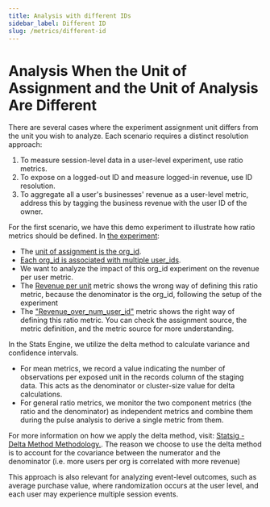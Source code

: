 ```yaml
---
title: Analysis with different IDs
sidebar_label: Different ID
slug: /metrics/different-id
---
```


# Analysis When the Unit of Assignment and the Unit of Analysis Are Different

There are several cases where the experiment assignment unit differs from the unit you wish to analyze. Each scenario requires a distinct resolution approach:
1. To measure session-level data in a user-level experiment, use ratio metrics.
2. To expose on a logged-out ID and measure logged-in revenue, use ID resolution.
3. To aggregate all a user's businesses' revenue as a user-level metric, address this by tagging the business revenue with the user ID of the owner.
 
For the first scenario, we have this demo experiment to illustrate how ratio metrics should be defined. In [the experiment](https://www.statsig.me/l/bmwpnhu9):
- The [unit of assignment is the org_id](https://console.statsig.com/3dElKM5STY5EC8SG2zjhK4/assignment_sources/aqILGOV81t4BS9PLYaJFM).
- [Each org_id is associated with multiple user_ids](https://console.statsig.com/3dElKM5STY5EC8SG2zjhK4/metrics/metric_sources/265jYDifYZMVcVAVQIbm56).
- We want to analyze the impact of this org_id experiment on the revenue per user metric.
- The [Revenue per unit](https://console.statsig.com/3dElKM5STY5EC8SG2zjhK4/metrics/metrics_catalog/Revenue%20per%20unit/user_warehouse/setup) metric shows the wrong way of defining this ratio metric, because the denominator is the org_id, following the setup of the experiment
- The ["Revenue_over_num_user_id"](https://console.statsig.com/3dElKM5STY5EC8SG2zjhK4/metrics/metrics_catalog/Revenue_over_users/user_warehouse/setup) metric shows the right way of defining this ratio metric.
You can check the assignment source, the metric definition, and the metric source for more understanding.
  
In the Stats Engine, we utilize the delta method to calculate variance and confidence intervals.
- For mean metrics, we record a value indicating the number of observations per exposed unit in the records column of the staging data. This acts as the denominator or cluster-size value for delta calculations.
- For general ratio metrics, we monitor the two component metrics (the ratio and the denominator) as independent metrics and combine them during the pulse analysis to derive a single metric from them.

For more information on how we apply the delta method, visit: [Statsig - Delta Method Methodology.](https://docs.statsig.com/stats-engine/methodologies/delta-method). The reason we choose to use the delta method is to account for the covariance between the numerator and the denominator (i.e. more users per org is correlated with more revenue)

This approach is also relevant for analyzing event-level outcomes, such as average purchase value, where randomization occurs at the user level, and each user may experience multiple session events.
